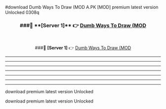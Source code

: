 #download Dumb Ways To Draw (MOD A.PK [MOD] premium latest version Unlocked 0308q 



<div align="center">
<h3>###🔹 **[Server 1]** 👉 <a href="https://download1apk.web.app/">Dumb Ways To Draw (MOD</a></h3><br>


###🔹 **[Server 1]** 👉 <a href="https://download1apk.web.app/">Dumb Ways To Draw (MOD</a></h3>
</div>



----------------------------------------------------------

----------------------------------------------------------

----------------------------------------------------------

----------------------------------------------------------

----------------------------------------------------------

----------------------------------------------------------

----------------------------------------------------------

download premium latest version Unlocked

download premium latest version Unlocked
